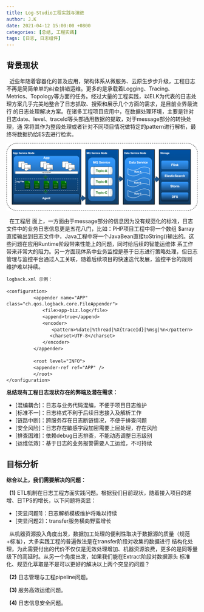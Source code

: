 ```yaml
---
title: Log-Studio工程实践与演进
author: J.K
date: 2021-04-12 15:00:00 +0800
categories: [总结, 工程实践]
tags: [日志, 日志组件]
---
```


## 背景现状

&nbsp;&nbsp;近些年随着容器化的普及应用，架构体系从微服务、云原生步步升级，工程日志不再是简简单单的纠查排错运维。更多的是承载着Logging、Tracing、
Metrics、Topology等方面的任务。经过大量的工程实践，以ELK为代表的日志处理方案几乎完美地整合了日志抓取、搜索和展示几个方面的需求，是目前业界最流行
的日志处理解决方案。在诸多工程项目应用中，在数据处理环境，主要是针对日志date、level、traceId等头部通用数据的提取，对于message部分的转换处理，通
常将其作为整段处理或者针对不同项目情况做特定的pattern进行解析，最终将数据扔给ES去进行检索。

![日志收集](/assets/img/2021/log-elk-001.png "ELK")

&nbsp;&nbsp;在工程层    面上，一方面由于message部分的信息因为没有规范化的标准，日志文件中的业务日志信息更是五花八门，比如：PHP项目工程中将一个数组
$array直接输出到日志文件中，Java工程中将一个JavaBean直接toString()输出的。这些问题在应用Runtime阶段带来性能上的问题，同时给后续的智能运维体
系工作带来非常大的阻力。另一方面现体系中业务监控是基于日志进行策略处理，但日志管理与监控平台通过人工关联，随着后续项目的快速迭代发展，监控平台的规则
维护难以持续。

    logback.xml 示例：

    <configuration>
    　　　　　　<appender name="APP" class="ch.qos.logback.core.FileAppender">
    　　　　　　　　<file>app-biz.log</file>
    　　　　　　　　<append>true</append>
    　　　　　　　　<encoder>
    　　　　　　　　　　<pattern>%date|%thread|%X{traceId}|%msg|%n</pattern>
                    <charset>UTF-8</charset>
    　　　　　　　　</encoder>
    　　　　　　</appender>

    　　　　　　<root level="INFO">
    　　　　　　<appender-ref ref="APP" />
    　　　　　　</root>
    </configuration>

   **总结现有工程日志现状存在的弊端及潜在需求：**

   * [混编耦合]：日志与业务代码混编，不便于项目日志维护
   * [标准不一]：日志格式不利于后续日志接入及解析工作
   * [链路中断]：跨服务存在日志断链情况，不便于排查问题
   * [安全风险]：日志存在敏感字段加密需要上层处理，存在风险
   * [排查困难]：依赖debug日志排查，不能动态调整日志级别
   * [运维低效]：基于日志的业务报警需要人工运维，不可持续

## 目标分析

**综合以上，我们需要解决的问题：**

&nbsp;&nbsp;**(1)** ETL机制在日志工程方面实践问题。根据我们目前现状，随着接入项目的递增、日TPS的增长，以下问题将突显：

   * [突显问题1]：日志解析模板维护将难以持续
   * [突显问题2]：transfer服务横向野蛮增长

&nbsp;&nbsp;从机器资源投入角度出发，数据加工处理的便利性取决于数据源的质量（规范+标准），大多实践工程的普遍做法是在transfer阶段对收集的数据进行
结构化处理，为此需要付出的代价不仅仅是无效处理增加、机器资源浪费，更多的是同等量级下的高延时。从另一个角度出发，如果我们能在Extract阶段对数据源头
标准化、规范化萃取是不是可以更好的解决以上两个突显的问题？

&nbsp;&nbsp;**(2)** 日志管理与工程pipeline问题。

&nbsp;&nbsp;**(3)** 服务高效运维问题。

&nbsp;&nbsp;**(4)** 日志信息安全问题。

